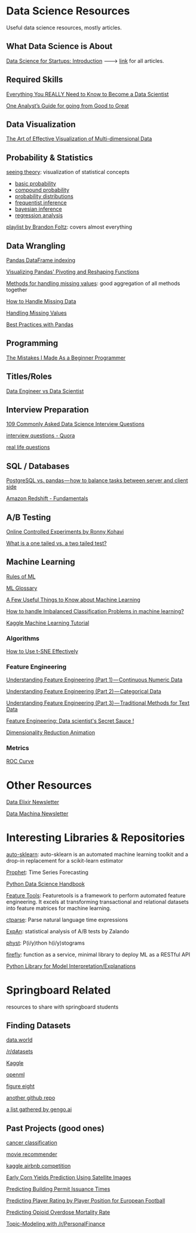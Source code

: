 # Data Science Resources
Useful data science resources, mostly articles.

## What Data Science is About
[Data Science for Startups: Introduction](https://towardsdatascience.com/data-science-for-startups-introduction-80d022a18aec) ---> [link](https://bgweber.github.io/) for all articles.


## Required Skills
[Everything You REALLY Need to Know to Become a Data Scientist](https://medium.springboard.com/everything-you-really-need-to-know-to-become-a-data-scientist-ca42f238486d)

[One Analyst’s Guide for going from Good to Great](https://blog.fishtownanalytics.com/one-analysts-guide-for-going-from-good-to-great-6697e67e37d9)


## Data Visualization
[The Art of Effective Visualization of Multi-dimensional Data](https://towardsdatascience.com/the-art-of-effective-visualization-of-multi-dimensional-data-6c7202990c57)


## Probability & Statistics
[seeing theory](https://students.brown.edu/seeing-theory/index.html): visualization of statistical concepts
  - [basic probability](https://students.brown.edu/seeing-theory/basic-probability/)
  - [compound probability](https://students.brown.edu/seeing-theory/compound-probability/)
  - [probability distributions](https://students.brown.edu/seeing-theory/probability-distributions/)
  - [frequentist inference](https://students.brown.edu/seeing-theory/frequentist-inference/)
  - [bayesian inference](https://students.brown.edu/seeing-theory/bayesian-inference/)
  - [regression analysis](https://students.brown.edu/seeing-theory/regression-analysis/)
  
[playlist by Brandon Foltz](https://www.youtube.com/user/BCFoltz/playlists): covers almost everything

## Data Wrangling
[Pandas DataFrame indexing](https://brohrer.github.io/dataframe_indexing.html)

[Visualizing Pandas' Pivoting and Reshaping Functions](https://jalammar.github.io/visualizing-pandas-pivoting-and-reshaping/?utm_campaign=Data_Elixir&utm_medium=email&utm_source=Data_Elixir_181)

[Methods for handling missing values](https://gallery.azure.ai/Experiment/Methods-for-handling-missing-values-1): good aggregation of all methods together

[How to Handle Missing Data](https://towardsdatascience.com/how-to-handle-missing-data-8646b18db0d4)

[Handling Missing Values](https://www.kaggle.com/dansbecker/handling-missing-values)

[Best Practices with Pandas](https://www.youtube.com/playlist?list=PL5-da3qGB5IBITZj_dYSFqnd_15JgqwA6)

## Programming
[The Mistakes I Made As a Beginner Programmer](https://medium.com/@samerbuna/the-mistakes-i-made-as-a-beginner-programmer-ac8b3e54c312)

## Titles/Roles
[Data Engineer vs Data Scientist](https://www.oreilly.com/ideas/data-engineers-vs-data-scientists)


## Interview Preparation
[109 Commonly Asked Data Science Interview Questions](https://www.springboard.com/blog/data-science-interview-questions/)

[interview questions - Quora](https://datascienceinterview.quora.com/)

[real life questions](http://nadbordrozd.github.io/interviews/)

## SQL / Databases
[PostgreSQL vs. pandas — how to balance tasks between server and client side
](https://medium.com/carwow-product-engineering/sql-vs-pandas-how-to-balance-tasks-between-server-and-client-side-9e2f6c95677)

[Amazon Redshift - Fundamentals](https://s3-eu-west-1.amazonaws.com/cdn.jefclaes.be/amazon-redshift-fundamentals/aws-redshift-fundamentals.html)

## A/B Testing
[Online Controlled Experiments by Ronny Kohavi](https://www.youtube.com/watch?v=ZfhQ-fIg4EU)

[What is a one tailed vs. a two tailed test?](https://www.quora.com/What-is-a-one-tailed-vs-a-two-tailed-test/answer/Andrew-Cary-7)


## Machine Learning

[Rules of ML](http://martin.zinkevich.org/rules_of_ml/rules_of_ml.pdf)

[ML Glossary](https://semanti.ca/blog/?glossary-of-machine-learning-terms)

[A Few Useful Things to Know about Machine Learning](https://homes.cs.washington.edu/~pedrod/papers/cacm12.pdf)

[How to handle Imbalanced Classification Problems in machine learning?](https://www.analyticsvidhya.com/blog/2017/03/imbalanced-classification-problem/)

[Kaggle Machine Learning Tutorial](https://www.kaggle.com/learn/machine-learning)

### Algorithms
[How to Use t-SNE Effectively](https://distill.pub/2016/misread-tsne/)

### Feature Engineering

[Understanding Feature Engineering (Part 1) — Continuous Numeric Data](https://towardsdatascience.com/understanding-feature-engineering-part-1-continuous-numeric-data-da4e47099a7b)

[Understanding Feature Engineering (Part 2) — Categorical Data](https://towardsdatascience.com/understanding-feature-engineering-part-2-categorical-data-f54324193e63)

[Understanding Feature Engineering (Part 3) — Traditional Methods for Text Data](https://towardsdatascience.com/understanding-feature-engineering-part-3-traditional-methods-for-text-data-f6f7d70acd41)

[Feature Engineering: Data scientist's Secret Sauce !](https://www.datasciencecentral.com/profiles/blogs/feature-engineering-data-scientist-s-secret-sauce-1)

[Dimensionality Reduction Animation](https://projector.tensorflow.org/)

### Metrics
[ROC Curve](http://www.navan.name/roc/)

# Other Resources 

[Data Elixir Newsletter](https://dataelixir.com/)

[Data Machina Newsletter](https://www.getrevue.co/profile/datamachina)

# Interesting Libraries & Repositories
[auto-sklearn](https://automl.github.io/auto-sklearn/stable/): auto-sklearn is an automated machine learning toolkit and a drop-in replacement for a scikit-learn estimator

[Prophet](http://facebook.github.io/prophet/): Time Series Forecasting

[Python Data Science Handbook](https://jakevdp.github.io/PythonDataScienceHandbook/)

[Feature Tools](https://docs.featuretools.com/): Featuretools is a framework to perform automated feature engineering. It excels at transforming transactional and relational datasets into feature matrices for machine learning.

[ctparse](https://github.com/comtravo/ctparse): Parse natural language time expressions

[ExpAn](https://github.com/zalando/expan): statistical analysis of A/B tests by Zalando

[physt](https://github.com/janpipek/physt): P(i/y)thon h(i/y)stograms

[firefly](https://firefly-python.readthedocs.io/en/latest/#): function as a service, minimal library to deploy ML as a RESTful API

[Python Library for Model Interpretation/Explanations](https://github.com/datascienceinc/Skater)



# Springboard Related
resources to share with springboard students

## Finding Datasets
[data.world](https://data.world/)

[/r/datasets](https://www.reddit.com/r/datasets/)

[Kaggle](https://www.kaggle.com/datasets)

[openml](https://www.openml.org/search?type=data)

[figure eight](https://www.figure-eight.com/data-for-everyone/)

[another github repo](https://github.com/NirantK/awesome-project-ideas)

[a list gathered by gengo.ai](https://gengo.ai/datasets/the-50-best-free-datasets-for-machine-learning/)

## Past Projects (good ones)
[cancer classification](https://medium.com/@liudj2008/how-data-science-enables-early-cancer-diagnosis-6221ae841ae3)

[movie recommender](https://github.com/rounakbanik/movies)

[kaggle airbnb competition](https://github.com/rounakbanik/airbnb)

[Early Corn Yields Prediction Using Satellite Images](https://tpjoe.gitlab.io/post/cropprediction/)

[Predicting Building Permit Issuance Times](https://github.com/aparnack/data_science/blob/master/projects/springboard_capstone/documents/ProjectReport_BuildingPermit.pdf)

[Predicting Player Rating by Player Position for European Football](https://github.com/ruhama-ahale/soccer_project/blob/master/Capstone_Final_Report/Capstone_Final_Report_Soccer_Data.ipynb)

[Predicting Opioid Overdose Mortality Rate](https://danielhanbitlee.github.io/opioid_mortality/#top_ten_counties_with_highest_mortality_rate_caused_by_opioid_overdose_in_2016)

[Topic-Modeling with /r/PersonalFinance](http://nbviewer.jupyter.org/github/nysportsfan/Personal_Finance_Subreddit/blob/da26f6119207ab8dc01789609d1875d7d17b4c42/05_pf_final_report.ipynb)
